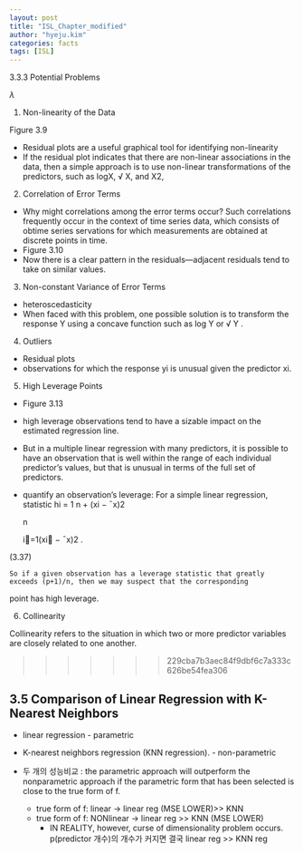 ```yaml
---
layout: post
title: "ISL_Chapter_modified"
author: "hyeju.kim"
categories: facts
tags: [ISL]
---
```

3.3.3 Potential Problems

$\lambda$

1. Non-linearity of the Data

Figure 3.9

- Residual plots are a useful graphical tool for identifying non-linearity
- If the residual plot indicates that there are non-linear associations in the
  data, then a simple approach is to use non-linear transformations of the
  predictors, such as logX,
  √
  X, and X2,



2. Correlation of Error Terms 

- Why might correlations among the error terms occur? Such correlations
  frequently occur in the context of time series data, which consists of obtime
  series
  servations for which measurements are obtained at discrete points in time.
- Figure 3.10
- Now there is a clear pattern in the
  residuals—adjacent residuals tend to take on similar values.

3. Non-constant Variance of Error Terms 

- heteroscedasticity
- When faced with this problem, one possible solution is to transform
  the response Y using a concave function such as log Y or
  √
  Y .

4. Outliers

- Residual plots
- observations for which the response yi is
  unusual given the predictor xi.

5. High Leverage Points 

- Figure 3.13
- high leverage observations tend to have
  a sizable impact on the estimated regression line.
- But in a multiple
  linear regression with many predictors, it is possible to have an observation
  that is well within the range of each individual predictor’s values, but that
  is unusual in terms of the full set of predictors.
- quantify an observation’s leverage:
  For a simple linear regression, statistic
  hi =
  1
  n
  +
  (xi − ¯x)2

  n

  i=1(xi − ¯x)2 .

(3.37)

	So if a given observation has a leverage statistic that greatly 		exceeds (p+1)/n, then we may suspect that the corresponding

point has high leverage.

6. Collinearity 

Collinearity refers to the situation in which two or more predictor variables are closely related to one another.
>>>>>>> 229cba7b3aec84f9dbf6c7a333c626be54fea306





## 3.5 Comparison of Linear Regression with K-Nearest Neighbors

- linear regression - parametric
- K-nearest neighbors regression (KNN regression). - non-parametric



- 두 개의 성능비교 : the parametric approach will outperform the nonparametric approach if the parametric form that has been selected is close to the true form of f.
  - true form of f: linear -> linear  reg  (MSE LOWER)>> KNN
  - true form of f: NONlinear -> linear  reg >> KNN (MSE LOWER)
    - IN REALITY, however, curse of dimensionality problem occurs. p(predictor 개수)의 개수가 커지면 결국 linear reg >> KNN reg












